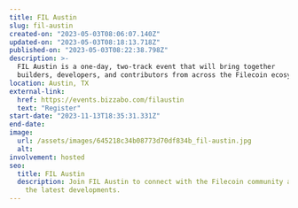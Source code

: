 ```yaml
---
title: FIL Austin
slug: fil-austin
created-on: "2023-05-03T08:06:07.140Z"
updated-on: "2023-05-03T08:18:13.718Z"
published-on: "2023-05-03T08:22:38.798Z"
description: >-
  FIL Austin is a one-day, two-track event that will bring together
  builders, developers, and contributors from across the Filecoin ecosystem!
location: Austin, TX
external-link:
  href: https://events.bizzabo.com/filaustin
  text: "Register"
start-date: "2023-11-13T18:35:31.331Z"
end-date:
image:
  url: /assets/images/645218c34b08773d70df834b_fil-austin.jpg
  alt:
involvement: hosted
seo:
  title: FIL Austin
  description: Join FIL Austin to connect with the Filecoin community and learn about
    the latest developments.
---
```

